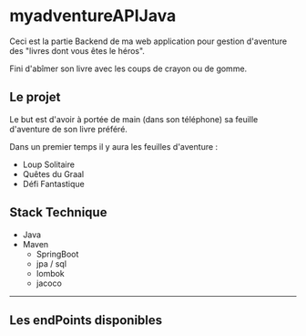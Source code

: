 # myadventureAPIJava

Ceci est la partie Backend de ma web application pour gestion d'aventure des "livres dont vous êtes le héros".

Fini d'abîmer son livre avec les coups de crayon ou de gomme.

## Le projet

Le but est d'avoir à portée de main (dans son téléphone) sa feuille d'aventure de son livre préféré. 

Dans un premier temps il y aura les feuilles d'aventure :
- Loup Solitaire
- Quêtes du Graal
- Défi Fantastique



## Stack Technique
- Java
- Maven
  - SpringBoot
  - jpa / sql
  - lombok
  - jacoco

---


## Les endPoints disponibles

